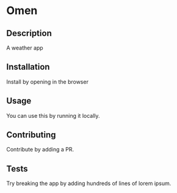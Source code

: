 # Omen
## Description
A weather app
## Installation
Install by opening in the browser
## Usage
You can use this by running it locally.
## Contributing
Contribute by adding a PR.
## Tests
Try breaking the app by adding hundreds of lines of lorem ipsum.
